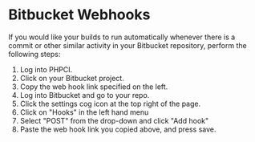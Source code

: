 # Bitbucket Webhooks

If you would like your builds to run automatically whenever there is a commit or other similar activity in your Bitbucket repository, perform the following steps:

1. Log into PHPCI.
2. Click on your Bitbucket project.
3. Copy the web hook link specified on the left.
4. Log into Bitbucket and go to your repo.
5. Click the settings cog icon at the top right of the page.
6. Click on "Hooks" in the left hand menu
7. Select "POST" from the drop-down and click "Add hook"
8. Paste the web hook link you copied above, and press save.
